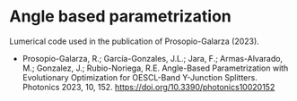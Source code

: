 # Angle based parametrization

Lumerical code used in the publication of Prosopio-Galarza (2023).

* Prosopio-Galarza, R.; García-Gonzales, J.L.; Jara, F.; Armas-Alvarado, M.; Gonzalez, J.; Rubio-Noriega, R.E. Angle-Based Parametrization with Evolutionary Optimization for OESCL-Band Y-Junction Splitters. Photonics 2023, 10, 152. https://doi.org/10.3390/photonics10020152 
